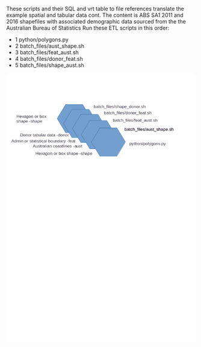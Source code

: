 These scripts and their SQL and vrt table to file references translate the example spatial and tabular data cont. The content is ABS SA1 2011 and 2016 shapefiles with associated demographic data sourced from the the Australian Bureau of Statistics
Run these ETL scripts in this order:
- 1 python/polygons.py
- 2 batch_files/aust_shape.sh
- 3 batch_files/feat_aust.sh
- 4 batch_files/donor_feat.sh
- 5 batch_files/shape_aust.sh

![alt text](https://raw.githubusercontent.com/gisisfun/map_polygons/master/batch_files/processes.png "Logo Title Text 1")

